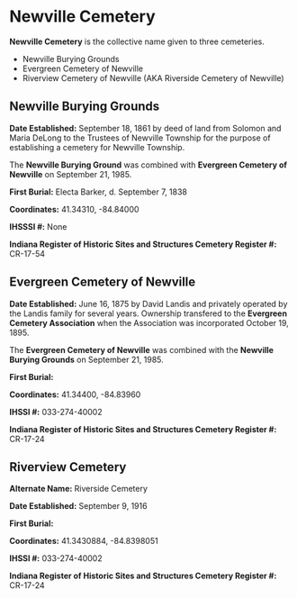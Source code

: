 # Newville Cemetery

**Newville Cemetery** is the collective name given to three cemeteries.

- Newville Burying Grounds
- Evergreen Cemetery of Newville
- Riverview Cemetery of Newville (AKA Riverside Cemetery of Newville)

## Newville Burying Grounds
**Date Established:** September 18, 1861 by deed of land from Solomon and Maria DeLong to the Trustees of Newville Township for the purpose of establishing a cemetery for Newville Township. 

The **Newville Burying Ground** was combined with **Evergreen Cemetery of Newville** on September 21, 1985.

**First Burial:** Electa Barker, d. September 7, 1838

**Coordinates:** 41.34310, -84.84000

**IHSSSI #:** None

**Indiana Register of Historic Sites and Structures Cemetery Register #:** 	CR-17-54


## Evergreen Cemetery of Newville

**Date Established:** June 16, 1875 by David Landis and privately operated by the Landis family for several years. Ownership transfered to the **Evergreen Cemetery Association** when the Association was incorporated October 19, 1895.

The **Evergreen Cemetery of Newville** was combined with the **Newville Burying Grounds** on September 21, 1985.

**First Burial:**

**Coordinates:** 41.34400, -84.83960

**IHSSI #:** 033-274-40002

**Indiana Register of Historic Sites and Structures Cemetery Register #:** CR-17-24


## Riverview Cemetery

**Alternate Name:** Riverside Cemetery

**Date Established:** September 9, 1916

**First Burial:**

**Coordinates:** 41.3430884, -84.8398051

**IHSSI #:** 033-274-40002

**Indiana Register of Historic Sites and Structures Cemetery Register #:** CR-17-24
